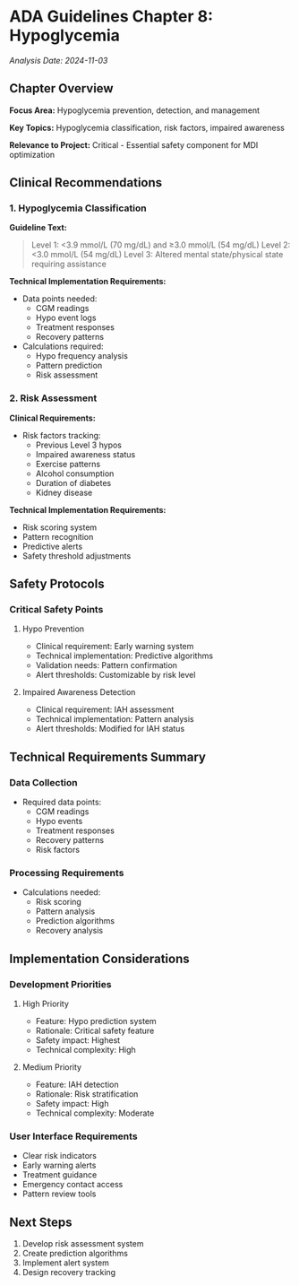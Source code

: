 # ADA Guidelines Chapter 8: Hypoglycemia
*Analysis Date: 2024-11-03*

## Chapter Overview
**Focus Area:** Hypoglycemia prevention, detection, and management

**Key Topics:** Hypoglycemia classification, risk factors, impaired awareness

**Relevance to Project:** Critical - Essential safety component for MDI optimization

## Clinical Recommendations
### 1. Hypoglycemia Classification
**Guideline Text:**
> Level 1: <3.9 mmol/L (70 mg/dL) and ≥3.0 mmol/L (54 mg/dL)
> Level 2: <3.0 mmol/L (54 mg/dL)
> Level 3: Altered mental state/physical state requiring assistance

**Technical Implementation Requirements:**
- Data points needed:
  - CGM readings
  - Hypo event logs
  - Treatment responses
  - Recovery patterns
- Calculations required:
  - Hypo frequency analysis
  - Pattern prediction
  - Risk assessment

### 2. Risk Assessment
**Clinical Requirements:**
- Risk factors tracking:
  - Previous Level 3 hypos
  - Impaired awareness status
  - Exercise patterns
  - Alcohol consumption
  - Duration of diabetes
  - Kidney disease

**Technical Implementation Requirements:**
- Risk scoring system
- Pattern recognition
- Predictive alerts
- Safety threshold adjustments

## Safety Protocols
### Critical Safety Points
1. Hypo Prevention
   - Clinical requirement: Early warning system
   - Technical implementation: Predictive algorithms
   - Validation needs: Pattern confirmation
   - Alert thresholds: Customizable by risk level

2. Impaired Awareness Detection
   - Clinical requirement: IAH assessment
   - Technical implementation: Pattern analysis
   - Alert thresholds: Modified for IAH status

## Technical Requirements Summary
### Data Collection
- Required data points:
  - CGM readings
  - Hypo events
  - Treatment responses
  - Recovery patterns
  - Risk factors

### Processing Requirements
- Calculations needed:
  - Risk scoring
  - Pattern analysis
  - Prediction algorithms
  - Recovery analysis

## Implementation Considerations
### Development Priorities
1. High Priority
   - Feature: Hypo prediction system
   - Rationale: Critical safety feature
   - Safety impact: Highest
   - Technical complexity: High

2. Medium Priority
   - Feature: IAH detection
   - Rationale: Risk stratification
   - Safety impact: High
   - Technical complexity: Moderate

### User Interface Requirements
- Clear risk indicators
- Early warning alerts
- Treatment guidance
- Emergency contact access
- Pattern review tools

## Next Steps
1. Develop risk assessment system
2. Create prediction algorithms
3. Implement alert system
4. Design recovery tracking